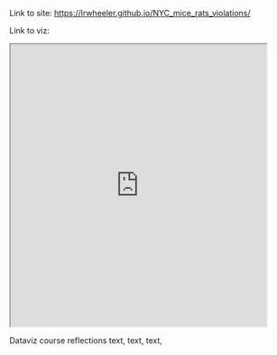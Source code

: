 Link to site: https://lrwheeler.github.io/NYC_mice_rats_violations/

Link to viz:
<iframe src="https://public.tableau.com/views/NYC_mice_rats_restaurants/Dashboard1?:showVizHome=no&:embed=true" width="90%" height="500"></iframe> 

Dataviz course reflections
text, text, text,

